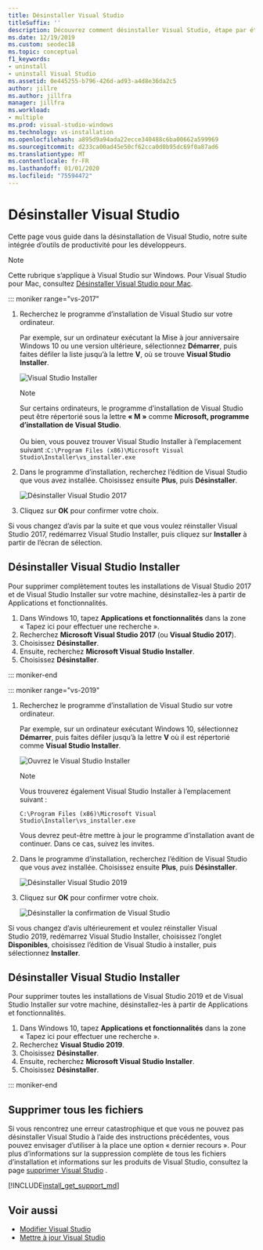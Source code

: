 ```yaml
---
title: Désinstaller Visual Studio
titleSuffix: ''
description: Découvrez comment désinstaller Visual Studio, étape par étape.
ms.date: 12/19/2019
ms.custom: seodec18
ms.topic: conceptual
f1_keywords:
- uninstall
- uninstall Visual Studio
ms.assetid: 0e445255-b796-426d-ad93-a4d8e36da2c5
author: jillre
ms.author: jillfra
manager: jillfra
ms.workload:
- multiple
ms.prod: visual-studio-windows
ms.technology: vs-installation
ms.openlocfilehash: a895d9a94ada22ecce340488c6ba00662a599969
ms.sourcegitcommit: d233ca00ad45e50cf62cca0d0b95dc69f0a87ad6
ms.translationtype: MT
ms.contentlocale: fr-FR
ms.lasthandoff: 01/01/2020
ms.locfileid: "75594472"
---
```

# <a name="uninstall-visual-studio"></a>Désinstaller Visual Studio

Cette page vous guide dans la désinstallation de Visual Studio, notre suite intégrée d’outils de productivité pour les développeurs.

> [!NOTE]
> Cette rubrique s’applique à Visual Studio sur Windows. Pour Visual Studio pour Mac, consultez [Désinstaller Visual Studio pour Mac](/visualstudio/mac/uninstall).

::: moniker range="vs-2017"

1. Recherchez le programme d’installation de Visual Studio sur votre ordinateur.

     Par exemple, sur un ordinateur exécutant la Mise à jour anniversaire Windows 10 ou une version ultérieure, sélectionnez **Démarrer**, puis faites défiler la liste jusqu’à la lettre **V**, où se trouve **Visual Studio Installer**.

     ![Visual Studio Installer](media/locate-the-visual-studio-installer.png "Localiser le programme d’installation de Microsoft Visual Studio")

   > [!NOTE]
   > Sur certains ordinateurs, le programme d’installation de Visual Studio peut être répertorié sous la lettre **« M »** comme **Microsoft, programme d’installation de Visual Studio**.<br/><br/> Ou bien, vous pouvez trouver Visual Studio Installer à l’emplacement suivant :`C:\Program Files (x86)\Microsoft Visual Studio\Installer\vs_installer.exe`

1. Dans le programme d’installation, recherchez l’édition de Visual Studio que vous avez installée. Choisissez ensuite **Plus**, puis **Désinstaller**.

     ![Désinstaller Visual Studio 2017](media/uninstall-visual-studio.png "Désinstaller Visual Studio 2017")

1. Cliquez sur **OK** pour confirmer votre choix.

Si vous changez d’avis par la suite et que vous voulez réinstaller Visual Studio 2017, redémarrez Visual Studio Installer, puis cliquez sur **Installer** à partir de l’écran de sélection.

## <a name="uninstall-visual-studio-installer"></a>Désinstaller Visual Studio Installer

Pour supprimer complètement toutes les installations de Visual Studio 2017 et de Visual Studio Installer sur votre machine, désinstallez-les à partir de Applications et fonctionnalités.

1. Dans Windows 10, tapez **Applications et fonctionnalités** dans la zone « Tapez ici pour effectuer une recherche ».
1. Recherchez **Microsoft Visual Studio 2017** (ou **Visual Studio 2017**).
1. Choisissez **Désinstaller**.
1. Ensuite, recherchez **Microsoft Visual Studio Installer**.
1. Choisissez **Désinstaller**.

::: moniker-end

::: moniker range="vs-2019"

1. Recherchez le programme d’installation de Visual Studio sur votre ordinateur.

     Par exemple, sur un ordinateur exécutant Windows 10, sélectionnez **Démarrer**, puis faites défiler jusqu’à la lettre **V** où il est répertorié comme **Visual Studio Installer**.

     ![Ouvrez le Visual Studio Installer](media/vs-2019/vs-installer-windows-start.png "Ouvrez le Visual Studio Installer")

     > [!NOTE]
     > Vous trouverez également Visual Studio Installer à l’emplacement suivant :
     >
     > `C:\Program Files (x86)\Microsoft Visual Studio\Installer\vs_installer.exe`

    Vous devrez peut-être mettre à jour le programme d’installation avant de continuer. Dans ce cas, suivez les invites.

1. Dans le programme d’installation, recherchez l’édition de Visual Studio que vous avez installée. Choisissez ensuite **Plus**, puis **Désinstaller**.

     ![Désinstaller Visual Studio 2019](media/vs-2019/vs-installer-uninstall.png "Désinstaller Visual Studio 2019")

1. Cliquez sur **OK** pour confirmer votre choix.

     ![Désinstaller la confirmation de Visual Studio](media/vs-2019/uninstall-visualstudio-confirm.png "Confirmer que vous souhaitez désinstaller Visual Studio 2019")

Si vous changez d’avis ultérieurement et voulez réinstaller Visual Studio 2019, redémarrez Visual Studio Installer, choisissez l’onglet **Disponibles**, choisissez l’édition de Visual Studio à installer, puis sélectionnez  **Installer**.

## <a name="uninstall-visual-studio-installer"></a>Désinstaller Visual Studio Installer

Pour supprimer toutes les installations de Visual Studio 2019 et de Visual Studio Installer sur votre machine, désinstallez-les à partir de Applications et fonctionnalités.

1. Dans Windows 10, tapez **Applications et fonctionnalités** dans la zone « Tapez ici pour effectuer une recherche ».
1. Recherchez **Visual Studio 2019**.
1. Choisissez **Désinstaller**.
1. Ensuite, recherchez **Microsoft Visual Studio Installer**.
1. Choisissez **Désinstaller**.

::: moniker-end

## <a name="remove-all-files"></a>Supprimer tous les fichiers

Si vous rencontrez une erreur catastrophique et que vous ne pouvez pas désinstaller Visual Studio à l’aide des instructions précédentes, vous pouvez envisager d’utiliser à la place une option « dernier recours ». Pour plus d’informations sur la suppression complète de tous les fichiers d’installation et informations sur les produits de Visual Studio, consultez la page [supprimer Visual Studio](remove-visual-studio.md) .

[!INCLUDE[install_get_support_md](includes/install_get_support_md.md)]

## <a name="see-also"></a>Voir aussi

* [Modifier Visual Studio](modify-visual-studio.md)
* [Mettre à jour Visual Studio](update-visual-studio.md)